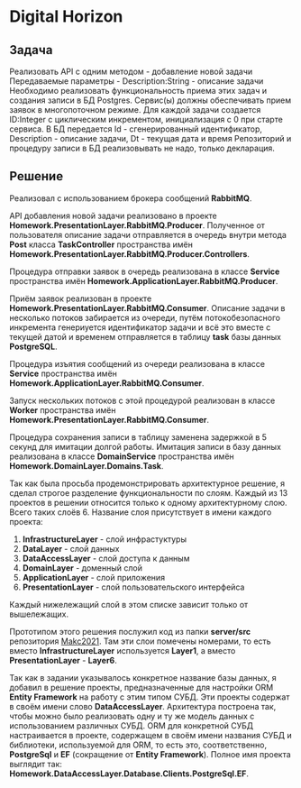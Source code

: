 ﻿# Digital Horizon

## Задача

Реализовать API с одним методом - добавление новой задачи
Передаваемые параметры - Description:String - описание задачи
Необходимо реализовать функциональность приема этих задач и создания записи в БД Postgres. Сервис(ы) должны обеспечивать прием заявок в многопоточном режиме. Для каждой задачи создается ID:Integer с циклическим инкрементом, инициализация с 0 при старте сервиса. В БД передается Id - сгенерированный идентификатор, Description - описание задачи, Dt - текущая дата и время
Репозиторий и процедуру записи в БД реализовывать не надо, только декларация.

## Решение

Реализовал с использованием брокера сообщений **RabbitMQ**.

API добавления новой задачи реализовано в проекте **Homework.PresentationLayer.RabbitMQ.Producer**. Полученное от пользователя описание задачи отправляется в очередь внутри метода **Post** класса **TaskController** пространства имён **Homework.PresentationLayer.RabbitMQ.Producer.Controllers**.

Процедура отправки заявок в очередь реализована в классе **Service** пространства имён **Homework.ApplicationLayer.RabbitMQ.Producer**.

Приём заявок реализован в проекте **Homework.PresentationLayer.RabbitMQ.Consumer**. Описание задачи в несколько потоков забирается из очереди, путём потокобезопасного инкремента генериуется идентификатор задачи и всё это вместе с текущей датой и временем отправляется в таблицу **task** базы данных **PostgreSQL**.

Процедура изъятия сообщений из очереди реализована в классе **Service** пространства имён **Homework.ApplicationLayer.RabbitMQ.Consumer**.

Запуск нескольких потоков с этой процедурой реализован в классе **Worker** пространства имён **Homework.PresentationLayer.RabbitMQ.Consumer**.

Процедура сохранения записи в таблицу заменена задержкой в 5 секунд для имитации долгой работы. Имитация записи в базу данных реализована в классе **DomainService** пространства имён **Homework.DomainLayer.Domains.Task**.

Так как была просьба продемонстрировать архитектурное решение, я сделал строгое разделение функциональности по слоям. Каждый из 13 проектов в решении относится только к одному архитектурному слою. Всего таких слоёв 6. Название слоя присутствует в имени каждого проекта:

1. **InfrastructureLayer** - слой инфрастуктуры
1. **DataLayer** - слой данных
1. **DataAccessLayer** - слой доступа к данным
1. **DomainLayer** - доменный слой
1. **ApplicationLayer** - слой приложения
1. **PresentationLayer** - слой пользовательского интерфейса

Каждый нижележащий слой в этом списке зависит только от вышележащих.

Прототипом этого решения послужил код из папки **server/src** репозитория [Makc2021](https://github.com/maxim-kuzmin/Makc2021/tree/main/server/src). Там эти слои помечены номерами, то есть вместо **InfrastructureLayer** используется **Layer1**, а вместо **PresentationLayer** - **Layer6**.

Так как в задании указывалось конкретное название базы данных, я добавил в решение проекты, предназначенные для настройки ORM **Entity Framework** на работу с этим типом СУБД. Эти проекты содержат в своём имени слово **DataAccessLayer**. Архитектура построена так, чтобы можно было реализовать одну и ту же модель данных с использованием различных СУБД. ORM для конкретной СУБД настраивается в проекте, содержащем в своём имени названия СУБД и библиотеки, используемой для ORM, то есть это, соответственно, **PostgreSql** и **EF** (сокращение от **Entity Framework**). Полное имя проекта выглядит так: **Homework.DataAccessLayer.Database.Clients.PostgreSql.EF**.
